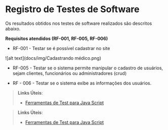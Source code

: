 # Registro de Testes de Software

Os resultados obtidos nos testes de software realizados são descritos abaixo. 

**Requisitos atendidos (RF-001, RF-005, RF-006)**

- RF-001 - Testar se é possível cadastrar no site

![alt text](docs/img/Cadastrando médico.png)


- RF-005 - Testar se o sistema permite manipular o cadastro de usuários, sejam clientes, funcionários ou administradores (crud)


- RF - 006 - Testar se o sistema exibe as informações dos usuários.

    
> **Links Úteis**:
> - [Ferramentas de Test para Java Script](https://geekflare.com/javascript-unit-testing/)

> **Links Úteis**:
> - [Ferramentas de Test para Java Script](https://geekflare.com/javascript-unit-testing/)
